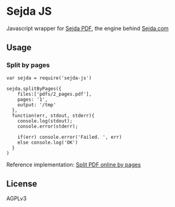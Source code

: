 # Sejda JS

Javascript wrapper for [Sejda PDF](https://github.com/torakiki/sejda), the engine behind [Sejda.com](http://www.sejda.com)  

## Usage

### Split by pages

```
var sejda = require('sejda-js')

sejda.splitByPages({
    files:['pdfs/2_pages.pdf'],
    pages: '1',
    output: '/tmp'
  },
  function(err, stdout, stderr){
    console.log(stdout);
    console.error(stderr);

    if(err) console.error('Failed. ', err)
    else console.log('OK')
  }
)
```

Reference implementation: [Split PDF online by pages](https://www.sejda.com/split-pdf)

## License

AGPLv3




